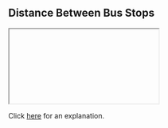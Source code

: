 ##  Distance Between Bus Stops 

<iframe></iframe>

Click [here](Explanation.md) for an explanation.

